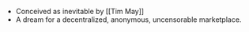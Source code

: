- Conceived as inevitable by [[Tim May]]
- A dream for a decentralized, anonymous, uncensorable marketplace.
